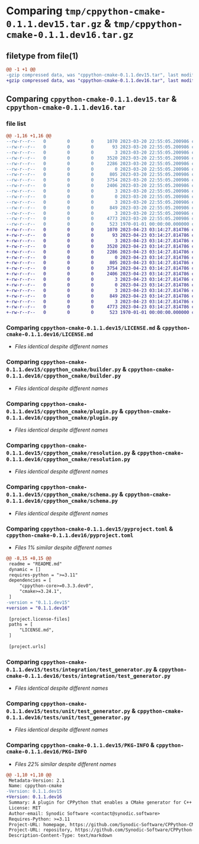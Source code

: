 # Comparing `tmp/cppython-cmake-0.1.1.dev15.tar.gz` & `tmp/cppython-cmake-0.1.1.dev16.tar.gz`

## filetype from file(1)

```diff
@@ -1 +1 @@
-gzip compressed data, was "cppython-cmake-0.1.1.dev15.tar", last modified: Mon Mar 20 22:55:26 2023, max compression
+gzip compressed data, was "cppython-cmake-0.1.1.dev16.tar", last modified: Sun Apr 23 03:14:46 2023, max compression
```

## Comparing `cppython-cmake-0.1.1.dev15.tar` & `cppython-cmake-0.1.1.dev16.tar`

### file list

```diff
@@ -1,16 +1,16 @@
--rw-r--r--   0        0        0     1070 2023-03-20 22:55:05.200986 cppython-cmake-0.1.1.dev15/LICENSE.md
--rw-r--r--   0        0        0       93 2023-03-20 22:55:05.200986 cppython-cmake-0.1.1.dev15/README.md
--rw-r--r--   0        0        0        3 2023-03-20 22:55:05.200986 cppython-cmake-0.1.1.dev15/cppython_cmake/__init__.py
--rw-r--r--   0        0        0     3520 2023-03-20 22:55:05.200986 cppython-cmake-0.1.1.dev15/cppython_cmake/builder.py
--rw-r--r--   0        0        0     2286 2023-03-20 22:55:05.200986 cppython-cmake-0.1.1.dev15/cppython_cmake/plugin.py
--rw-r--r--   0        0        0        0 2023-03-20 22:55:05.200986 cppython-cmake-0.1.1.dev15/cppython_cmake/py.typed
--rw-r--r--   0        0        0      805 2023-03-20 22:55:05.200986 cppython-cmake-0.1.1.dev15/cppython_cmake/resolution.py
--rw-r--r--   0        0        0     3754 2023-03-20 22:55:05.200986 cppython-cmake-0.1.1.dev15/cppython_cmake/schema.py
--rw-r--r--   0        0        0     2406 2023-03-20 22:55:05.200986 cppython-cmake-0.1.1.dev15/pyproject.toml
--rw-r--r--   0        0        0        3 2023-03-20 22:55:05.200986 cppython-cmake-0.1.1.dev15/tests/__init__.py
--rw-r--r--   0        0        0        0 2023-03-20 22:55:05.200986 cppython-cmake-0.1.1.dev15/tests/data/default/CMakePresets.json
--rw-r--r--   0        0        0        3 2023-03-20 22:55:05.200986 cppython-cmake-0.1.1.dev15/tests/integration/__init__.py
--rw-r--r--   0        0        0      849 2023-03-20 22:55:05.200986 cppython-cmake-0.1.1.dev15/tests/integration/test_generator.py
--rw-r--r--   0        0        0        3 2023-03-20 22:55:05.200986 cppython-cmake-0.1.1.dev15/tests/unit/__init__.py
--rw-r--r--   0        0        0     4773 2023-03-20 22:55:05.200986 cppython-cmake-0.1.1.dev15/tests/unit/test_generator.py
--rw-r--r--   0        0        0      523 1970-01-01 00:00:00.000000 cppython-cmake-0.1.1.dev15/PKG-INFO
+-rw-r--r--   0        0        0     1070 2023-04-23 03:14:27.814786 cppython-cmake-0.1.1.dev16/LICENSE.md
+-rw-r--r--   0        0        0       93 2023-04-23 03:14:27.814786 cppython-cmake-0.1.1.dev16/README.md
+-rw-r--r--   0        0        0        3 2023-04-23 03:14:27.814786 cppython-cmake-0.1.1.dev16/cppython_cmake/__init__.py
+-rw-r--r--   0        0        0     3520 2023-04-23 03:14:27.814786 cppython-cmake-0.1.1.dev16/cppython_cmake/builder.py
+-rw-r--r--   0        0        0     2286 2023-04-23 03:14:27.814786 cppython-cmake-0.1.1.dev16/cppython_cmake/plugin.py
+-rw-r--r--   0        0        0        0 2023-04-23 03:14:27.814786 cppython-cmake-0.1.1.dev16/cppython_cmake/py.typed
+-rw-r--r--   0        0        0      805 2023-04-23 03:14:27.814786 cppython-cmake-0.1.1.dev16/cppython_cmake/resolution.py
+-rw-r--r--   0        0        0     3754 2023-04-23 03:14:27.814786 cppython-cmake-0.1.1.dev16/cppython_cmake/schema.py
+-rw-r--r--   0        0        0     2406 2023-04-23 03:14:27.814786 cppython-cmake-0.1.1.dev16/pyproject.toml
+-rw-r--r--   0        0        0        3 2023-04-23 03:14:27.814786 cppython-cmake-0.1.1.dev16/tests/__init__.py
+-rw-r--r--   0        0        0        0 2023-04-23 03:14:27.814786 cppython-cmake-0.1.1.dev16/tests/data/default/CMakePresets.json
+-rw-r--r--   0        0        0        3 2023-04-23 03:14:27.814786 cppython-cmake-0.1.1.dev16/tests/integration/__init__.py
+-rw-r--r--   0        0        0      849 2023-04-23 03:14:27.814786 cppython-cmake-0.1.1.dev16/tests/integration/test_generator.py
+-rw-r--r--   0        0        0        3 2023-04-23 03:14:27.814786 cppython-cmake-0.1.1.dev16/tests/unit/__init__.py
+-rw-r--r--   0        0        0     4773 2023-04-23 03:14:27.814786 cppython-cmake-0.1.1.dev16/tests/unit/test_generator.py
+-rw-r--r--   0        0        0      523 1970-01-01 00:00:00.000000 cppython-cmake-0.1.1.dev16/PKG-INFO
```

### Comparing `cppython-cmake-0.1.1.dev15/LICENSE.md` & `cppython-cmake-0.1.1.dev16/LICENSE.md`

 * *Files identical despite different names*

### Comparing `cppython-cmake-0.1.1.dev15/cppython_cmake/builder.py` & `cppython-cmake-0.1.1.dev16/cppython_cmake/builder.py`

 * *Files identical despite different names*

### Comparing `cppython-cmake-0.1.1.dev15/cppython_cmake/plugin.py` & `cppython-cmake-0.1.1.dev16/cppython_cmake/plugin.py`

 * *Files identical despite different names*

### Comparing `cppython-cmake-0.1.1.dev15/cppython_cmake/resolution.py` & `cppython-cmake-0.1.1.dev16/cppython_cmake/resolution.py`

 * *Files identical despite different names*

### Comparing `cppython-cmake-0.1.1.dev15/cppython_cmake/schema.py` & `cppython-cmake-0.1.1.dev16/cppython_cmake/schema.py`

 * *Files identical despite different names*

### Comparing `cppython-cmake-0.1.1.dev15/pyproject.toml` & `cppython-cmake-0.1.1.dev16/pyproject.toml`

 * *Files 1% similar despite different names*

```diff
@@ -8,15 +8,15 @@
 readme = "README.md"
 dynamic = []
 requires-python = ">=3.11"
 dependencies = [
     "cppython-core>=0.3.3.dev0",
     "cmake>=3.24.1",
 ]
-version = "0.1.1.dev15"
+version = "0.1.1.dev16"
 
 [project.license-files]
 paths = [
     "LICENSE.md",
 ]
 
 [project.urls]
```

### Comparing `cppython-cmake-0.1.1.dev15/tests/integration/test_generator.py` & `cppython-cmake-0.1.1.dev16/tests/integration/test_generator.py`

 * *Files identical despite different names*

### Comparing `cppython-cmake-0.1.1.dev15/tests/unit/test_generator.py` & `cppython-cmake-0.1.1.dev16/tests/unit/test_generator.py`

 * *Files identical despite different names*

### Comparing `cppython-cmake-0.1.1.dev15/PKG-INFO` & `cppython-cmake-0.1.1.dev16/PKG-INFO`

 * *Files 22% similar despite different names*

```diff
@@ -1,10 +1,10 @@
 Metadata-Version: 2.1
 Name: cppython-cmake
-Version: 0.1.1.dev15
+Version: 0.1.1.dev16
 Summary: A plugin for CPPython that enables a CMake generator for C++ projects
 License: MIT
 Author-email: Synodic Software <contact@synodic.software>
 Requires-Python: >=3.11
 Project-URL: homepage, https://github.com/Synodic-Software/CPPython-CMake
 Project-URL: repository, https://github.com/Synodic-Software/CPPython-CMake
 Description-Content-Type: text/markdown
```


